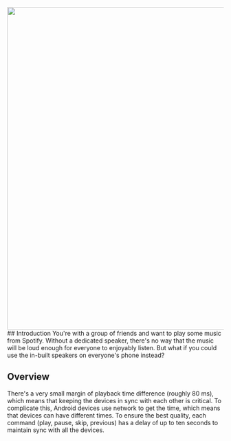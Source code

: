 <img src="https://i.imgur.com/5opwPBL.png" height="750">
## Introduction
You're with a group of friends and want to play some music from Spotify. Without a dedicated speaker, there's no way that the music will be loud enough for everyone to enjoyably listen. But what if you could use the in-built speakers on everyone's phone instead?

## Overview
There's a very small margin of playback time difference (roughly 80 ms), which means that keeping the devices in sync with each other is critical. To complicate this, Android devices use network to get the time, which means that devices can have different times. To ensure the best quality, each command (play, pause, skip, previous) has a delay of up to ten seconds to maintain sync with all the devices.
